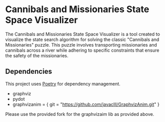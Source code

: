 # Cannibals and Missionaries State Space Visualizer

The Cannibals and Missionaries State Space Visualizer is a tool created to visualize the state search algorithm for solving the classic "Cannibals and Missionaries" puzzle. This puzzle involves transporting missionaries and cannibals across a river while adhering to specific constraints that ensure the safety of the missionaries.

## Dependencies
This project uses [Poetry](https://python-poetry.org/) for dependency management. 

- graphviz
- pydot
- graphvizanim = { git = "https://github.com/javaclll/GraphvizAnim.git" }

Please use the provided fork for the graphvizaim lib as provided above.
